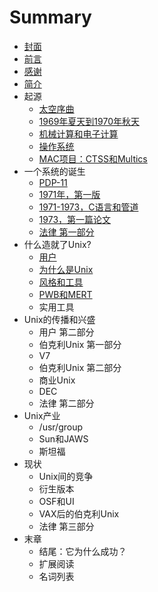# Summary

* [封面](README.md)
* [前言](mix/0-Preface.md)
* [感谢](mix/1-Acknowledgements.md)
* [简介](mix/2-Introduction.md)
* 起源
    * [太空序曲](chapters/0-Prelude_to_Space.md)
    * [1969年夏天到1970年秋天](chapters/1-Summer_1969-Fall_1970.md)
    * [机械计算和电子计算](chapters/2-Calculating_and_Computing.md)
    * [操作系统](chapters/3-Operating_System.md)
    * [MAC项目：CTSS和Multics](chapters/4-Project_MAC_CTSS_and_Multics.md)
* 一个系统的诞生
    * [PDP-11](chapters/5-The_PDP_11.md)
    * [1971年，第一版](chapters/6-First_Edition_1971.md)
    * [1971-1973，C语言和管道](chapters/7-C_and_pipes_1971_to_1973.md)
    * [1973，第一篇论文](chapters/8-The_First_Paper_1973.md)
    * [法律 第一部分](chapters/9-The_Law_Part_I.md)
* 什么造就了Unix?
    * [用户](chapters/10-The_Users.md)
    * [为什么是Unix](chapters/11-Why_Unix.md)
    * [风格和工具](chapters/12-Style_and_Tools.md)
    * [PWB和MERT](chapters/13-PWB_and_MERT.md)
    * 实用工具
* Unix的传播和兴盛
    * 用户 第二部分
    * 伯克利Unix 第一部分
    * V7
    * 伯克利Unix 第二部分
    * 商业Unix
    * DEC
    * 法律 第二部分
* Unix产业
    * \/usr\/group
    * Sun和JAWS
    * 斯坦福
* 现状
    * Unix间的竞争
    * 衍生版本
    * OSF和UI
    * VAX后的伯克利Unix
    * 法律 第三部分
* 末章
    * 结尾：它为什么成功？
    * 扩展阅读
    * 名词列表
